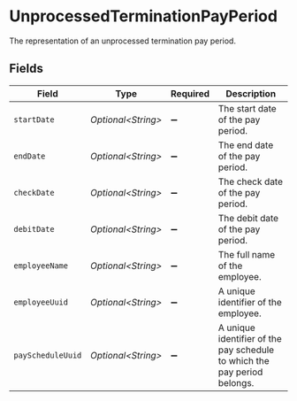 # UnprocessedTerminationPayPeriod

The representation of an unprocessed termination pay period.


## Fields

| Field                                                                    | Type                                                                     | Required                                                                 | Description                                                              |
| ------------------------------------------------------------------------ | ------------------------------------------------------------------------ | ------------------------------------------------------------------------ | ------------------------------------------------------------------------ |
| `startDate`                                                              | *Optional\<String>*                                                      | :heavy_minus_sign:                                                       | The start date of the pay period.                                        |
| `endDate`                                                                | *Optional\<String>*                                                      | :heavy_minus_sign:                                                       | The end date of the pay period.                                          |
| `checkDate`                                                              | *Optional\<String>*                                                      | :heavy_minus_sign:                                                       | The check date of the pay period.                                        |
| `debitDate`                                                              | *Optional\<String>*                                                      | :heavy_minus_sign:                                                       | The debit date of the pay period.                                        |
| `employeeName`                                                           | *Optional\<String>*                                                      | :heavy_minus_sign:                                                       | The full name of the employee.                                           |
| `employeeUuid`                                                           | *Optional\<String>*                                                      | :heavy_minus_sign:                                                       | A unique identifier of the employee.                                     |
| `payScheduleUuid`                                                        | *Optional\<String>*                                                      | :heavy_minus_sign:                                                       | A unique identifier of the pay schedule to which the pay period belongs. |